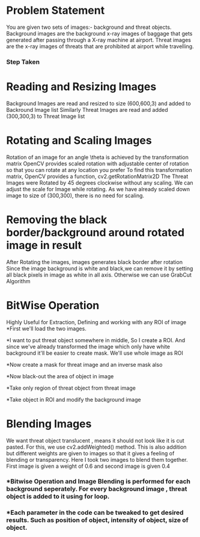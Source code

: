 # Problem Statement
You are given two sets of images:- background and threat objects. Background images are the
background x-ray images of baggage that gets generated after passing through a X-ray machine at
airport. Threat images are the x-ray images of threats that are prohibited at airport while travelling.

### Step Taken
# Reading and Resizing Images
Background Images are read and resized to size (600,600,3) and added to Backround Image list
Similarly Threat Images are read and added (300,300,3) to Threat Image list

# Rotating and Scaling Images
Rotation of an image for an angle \theta is achieved by the transformation matrix
OpenCV provides scaled rotation with adjustable center of rotation so that you can rotate at any location you prefer
To find this transformation matrix, OpenCV provides a function, cv2.getRotationMatrix2D 
The Threat Images were Rotated by 45 degrees clockwise without any scaling. We can adjust the scale for Image while rotating. As we have already scaled down image to size of 
(300,300), there is no need for scaling.

# Removing the black border/background around rotated image in result
After Rotating the images, images generates black border after rotation 
Since the image background is white and black,we can remove it by setting all black pixels in image as white in all axis.
Otherwise we can use GrabCut Algorithm

# BitWise Operation
Highly Useful for Extraction, Defining and working with any ROI of image
*First we'll load the two images.

*I want to put threat object somewhere in middle, So I create a ROI. And since we've already transformed the image which only have white background it'll be easier to create mask. We'll use whole image as ROI

*Now create a mask for threat image and an inverse mask also

*Now black-out the area of object in image

*Take only region of threat object from threat image

*Take object in ROI and modify the background image

# Blending Images
We want threat object translucent , means it should not look like it is cut pasted.
For this, we use cv2.addWeighted() method.
This is also addition but different weights are given to images so that it gives a feeling of blending or transparency.
Here I took two images to blend them together. First image is given a weight of 0.6 and second image is given 0.4

### *Bitwise Operation and Image Blending is performed for each background seperately. For every background image , threat object is added to it using for loop.

### *Each parameter in the code can be tweaked to get desired results. Such as position of object, intensity of object, size of object.

